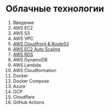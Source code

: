 # Облачные технологии

1. Введение
2. AWS EC2
3. AWS S3
4. AWS VPC
5. [AWS Cloudfront & Route53](aws_cloudfront.md)
6. [AWS EC2 Auto Scaling](aws_autoscale.md)
7. [AWS RDS](aws_rds.md)
8. AWS DynamoDB
9. AWS Lambda
10. AWS Cloudformation
11. Docker
12. Docker Compose
13. Azure
14. GCP
15. Cloudflare
16. GitHub Actions
